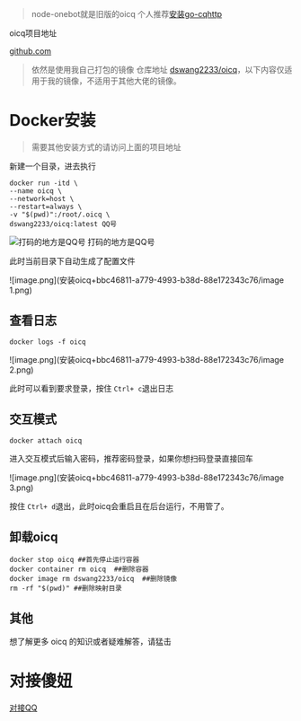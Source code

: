 > node-onebot就是旧版的oicq
个人推荐[安装go-cqhttp](https://flowus.cn/ef63fbc0-37ce-4d04-bb1e-4f31e1503aa0)

oicq项目地址 

[github.com](https://github.com/takayama-lily/oicq/tree/master)

> 依然是使用我自己打包的镜像 仓库地址 [dswang2233/oicq](https://hub.docker.com/r/dswang2233/oicq)，以下内容仅适用于我的镜像，不适用于其他大佬的镜像。

# Docker安装

> 需要其他安装方式的请访问上面的项目地址

新建一个目录，进去执行

```Shell
docker run -itd \
--name oicq \
--network=host \
--restart=always \
-v "$(pwd)":/root/.oicq \
dswang2233/oicq:latest QQ号
```

![打码的地方是QQ号](安装oicq+bbc46811-a779-4993-b38d-88e172343c76/image.png)
打码的地方是QQ号

此时当前目录下自动生成了配置文件

![image.png](安装oicq+bbc46811-a779-4993-b38d-88e172343c76/image 1.png)

## 查看日志

```Shell
docker logs -f oicq
```

![image.png](安装oicq+bbc46811-a779-4993-b38d-88e172343c76/image 2.png)

此时可以看到要求登录，按住 `Ctrl+ c`退出日志

## 交互模式

```Shell
docker attach oicq
```

进入交互模式后输入密码，推荐密码登录，如果你想扫码登录直接回车

![image.png](安装oicq+bbc46811-a779-4993-b38d-88e172343c76/image 3.png)

按住 `Ctrl+ d`退出，此时oicq会重启且在后台运行，不用管了。

 

## 卸载oicq

```Shell
docker stop oicq ##首先停止运行容器
docker container rm oicq  ##删除容器
docker image rm dswang2233/oicq  ##删除镜像
rm -rf "$(pwd)" ##删除映射目录
```

## 其他

想了解更多 oicq 的知识或者疑难解答，请猛击 

# 对接傻妞

[对接QQ](https://flowus.cn/ba1685e8-7680-45b5-8c9e-167761163cd4)




